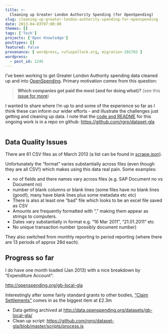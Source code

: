 ```yaml
---
title: >-
  Cleaning up Greater London Authority Spending (for OpenSpending)
slug: cleaning-up-greater-london-authority-spending-for-openspending
date: 2013-04-03T07:00:00
themes: []
tags: ['Tech']
projects: ['Open Knowledge']
posttypes: []
featured: False
provenance: [ wordpress, rufuspollock.org, migration-201703 ]
wordpress:
  - post_id: 1245
---
```


<p>I’ve been working to get Greater London Authority spending data cleaned up and
into <a href="http://openspending.org/">OpenSpending</a>. Primary motivation comes from this question:</p>

<blockquote>
  <p><strong>Which companies got paid the most (and for doing what)?</strong> (see this <a href="https://github.com/openspending/thingstodo/issues/5&gt;">issue for
more</a>)</p>
</blockquote>

<p>I wanted to share where I’m up to and some of the experience so far as I think
these can inform our wider efforts - and illustrate the challenges just getting
and cleaning up data. I note that the <a href="https://github.com/rgrp/dataset-gla#readme">code and README</a> for this
ongoing work is in a repo on github: <a href="https://github.com/rgrp/dataset-gla">https://github.com/rgrp/dataset-gla</a></p>

<p><a href="http://openspending.org/gb-local-gla"><img src="http://awesomeness.openphoto.me/custom/201307/gla-spend-function-476af3_870x870.jpg" alt="" /></a></p>

<h2 id="data-quality-issues">Data Quality Issues</h2>

<p>There are 61 CSV files as of March 2013 (a list can be found in <a href="https://github.com/rgrp/dataset-gla/blob/master/scrape.json&gt;">scrape.json</a>).</p>

<p>Unfortunately the “format” varies substantially across files (even though they
are all CSV!) which makes using this data real pain. Some examples:</p>

<ul>
  <li>no of fields and there names vary across files (e.g. SAP Document no vs
Document no)</li>
  <li>number of blank columns or blank lines (some files have no blank lines
(good!), many have blank lines plus some metadata etc etc)</li>
  <li>There is also at least one “bad” file which looks to be an excel file saved
as CSV</li>
  <li>Amounts are frequently formatted with “,” making them appear as strings to
computers.</li>
  <li>Dates vary substantially in format e.g. “16 Mar 2011”, “21.01.2011” etc</li>
  <li>No unique transaction number (possibly document number)</li>
</ul>

<p>They also switched from monthly reporting to period reporting (where there are 13 periods of approx 28d each).</p>

<h2 id="progress-so-far">Progress so far</h2>

<p>I do have one month loaded (Jan 2013) with a nice breakdown by “Expenditure
Account”:</p>

<p><a href="http://openspending.org/gb-local-gla">http://openspending.org/gb-local-gla</a></p>

<p>Interestingly after some fairly standard grants to other bodies, <a href="http://openspending.org/gb-local-gla/expenditure-account/542420">“Claim Settlements”</a>
comes in as the biggest item at £2.3m</p>

<ul>
  <li>Data getting archived at <a href="http://data.openspending.org/datasets/gb-local-gla/">http://data.openspending.org/datasets/gb-local-gla/</a></li>
  <li>Clean up script: <a href="https://github.com/rgrp/dataset-gla/blob/master/scripts/process.js">https://github.com/rgrp/dataset-gla/blob/master/scripts/process.js</a></li>
</ul>



